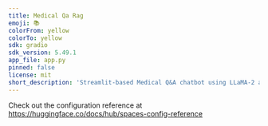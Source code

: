 ```yaml
---
title: Medical Qa Rag
emoji: 📚
colorFrom: yellow
colorTo: yellow
sdk: gradio
sdk_version: 5.49.1
app_file: app.py
pinned: false
license: mit
short_description: 'Streamlit-based Medical Q&A chatbot using LLaMA-2 and RAG '
---
```


Check out the configuration reference at https://huggingface.co/docs/hub/spaces-config-reference

